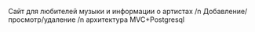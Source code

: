 Сайт для любителей музыки и информации о артистах /n
Добавление/просмотр/удаление /n
архитектура MVC+Postgresql

